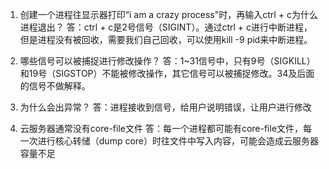 1. 创建一个进程往显示器打印“i am a crazy process"时，再输入ctrl + c为什么进程退出？
答：ctrl + c是2号信号（SIGINT）。通过ctrl + c进行中断进程，但是进程没有被回收，需要我们自己回收，可以使用kill -9 pid来中断进程。

2. 哪些信号可以被捕捉进行修改操作？
答：1~31信号中，只有9号（SIGKILL）和19号（SIGSTOP）不能被修改操作，其它信号可以被捕捉修改。34及后面的信号不做解释。

3. 为什么会出异常？
答：进程接收到信号，给用户说明错误，让用户进行修改

4. 云服务器通常没有core-file文件
答：每一个进程都可能有core-file文件，每一次进行核心转储（dump core）时往文件中写入内容，可能会造成云服务器容量不足